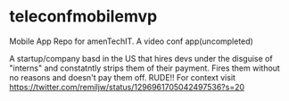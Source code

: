 # teleconfmobilemvp
Mobile App Repo for amenTechIT. A video conf app(uncompleted)

A startup/company basd in the US that hires devs under the disguise of "interns" and constatntly strips them of their payment. 
Fires them without no reasons and doesn't pay them off. RUDE!!
For context visit https://twitter.com/remiljw/status/1296961705042497536?s=20
